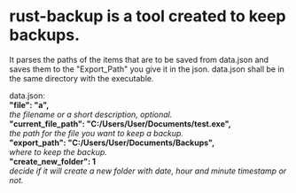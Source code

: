 # rust-backup is a tool created to keep backups.
It parses the paths of the items that are to be saved from data.json and saves them to the "Export_Path" you give it in the json.
data.json shall be in the same directory with the executable.

data.json:  
    **"file": "a",**  
        _the filename or a short description, optional._  
    **"current_file_path": "C:/Users/User/Documents/test.exe",**  
        _the path for the file you want to keep a backup._  
    **"export_path": "C:/Users/User/Documents/Backups",**  
        _where to keep the backup._  
    **"create_new_folder": 1**  
        _decide if it will create a new folder with date, hour and minute timestamp or not._  
